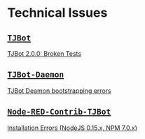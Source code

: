 # Technical Issues


## [`TJBot`](https://github.com/ibmtjbot/tjbot)

[TJBot 2.0.0: Broken Tests](https://github.com/ibmtjbot/tjbot/issues/170)


## [`TJBot-Daemon`](https://github.com/jweisz/tjbot-daemon)

[TJBot Deamon bootstrapping errors](https://github.com/jweisz/tjbot-daemon/issues)


## [`Node-RED-Contrib-TJBot`](https://github.com/jeancarl/node-red-contrib-tjbot)

[Installation Errors (NodeJS 0.15.x, NPM 7.0.x)](https://github.com/jeancarl/node-red-contrib-tjbot/issues/17)
